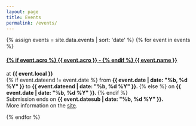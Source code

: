 ```yaml
---
layout: page
title: Events
permalink: /events/
---
```


{% assign events = site.data.events | sort: 'date' %}
{% for event in events %}
<div class="card">
<h4 id="{{event.key}}">
<a href="#{{ event.key }}">
{% if event.acro %}
  <strong> {{ event.acro }} </strong> -
{% endif %}
{{ event.name }}
</a>
</h4>
at <strong> {{ event.local }} </strong>
<br>
{% if event.dateend != event.date %}
from <strong> {{ event.date | date: "%b, %d %Y" }} </strong>
 to <strong> {{ event.dateend | date: "%b, %d %Y" }}. </strong>
{% else %}
on <strong> {{ event.date | date: "%b, %d %Y" }}. </strong>
{% endif %}
<br>
Submission ends
on <strong> {{ event.datesub | date: "%b, %d %Y" }}. </strong>
<br>
More information on the
<a href="{{ event.url }}">site</a>.
</div>

{% endfor %}
